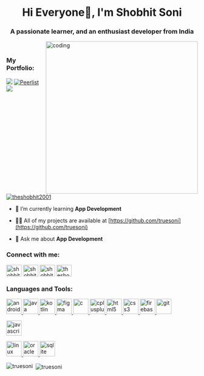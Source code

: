 <h1 align="center">Hi Everyone👋, I'm Shobhit Soni</h1>
<h3 align="center">A passionate learner, and an enthusiast developer from India</h3>
<img align="right" alt="coding" width="400" src="https://camo.githubusercontent.com/5ddf73ad3a205111cf8c686f687fc216c2946a75005718c8da5b837ad9de78c9/68747470733a2f2f7468756d62732e6766796361742e636f6d2f4576696c4e657874446576696c666973682d736d616c6c2e676966">

<br>

### **My Portfolio**:
<a href="https://truesoni.github.io/"><img src="https://img.shields.io/badge/Portfolio-%23000000.svg?style=for-the-badge&logo=Firefox&style=flat&logoColor=#FF7139"/></a>
[![Peerlist](https://github-readme-badge.peerlist.io/api/truesoni?style=social)](https://peerlist.io/truesoni)
![](https://komarev.com/ghpvc/?username=truesoni&color=brightgreen)

<p align="left"> <a href="https://twitter.com/theshobhit2001" target="blank"><img src="https://img.shields.io/twitter/follow/theshobhit2001?logo=twitter&style=for-the-badge" alt="theshobhit2001" /></a>
</p>


- 🌱 I’m currently learning **App Development**

- 👨‍💻 All of my projects are available at [https://github.com/truesoni](https://github.com/truesoni)

- 💬 Ask me about **App Development**


<h3 align="left">Connect with me:</h3>
<p align="left">
<a href="https://linkedin.com/in/shobhit-soni/" target="blank"><img align="center" src="https://www.vectorlogo.zone/logos/linkedin/linkedin-tile.svg" alt="shobhit soni" height="30" width="40" /></a>
<a href="https://www.hackerrank.com/shobhit_ind" target="blank"><img align="center" src="https://upload.vectorlogo.zone/logos/hackerrank/images/7f113bba-8436-47a5-9982-af0bc4c02a8e.svg" alt="shobhit_ind" height="30" width="40" /></a>
<a href="https://www.leetcode.com/shobhit_ind" target="blank"><img align="center" src="https://upload.wikimedia.org/wikipedia/commons/a/ab/LeetCode_logo_white_no_text.svg" alt="shobhit_ind" height="30" width="40" /></a>
<a href="https://twitter.com/theshobhit2001" target="blank"><img align="center" src="https://www.vectorlogo.zone/logos/twitter/twitter-official.svg" alt="theshobhit2001" height="30" width="40" /></a>

</p>

<h3 align="left">Languages and Tools:</h3>
<p align="left"> 
  <a href="https://developer.android.com" target="_blank" rel="noreferrer"> <img src="https://www.vectorlogo.zone/logos/android/android-official.svg" alt="android" width="40" height="40"/> </a>
  <a href="https://www.java.com" target="_blank" rel="noreferrer"> <img src="https://www.vectorlogo.zone/logos/java/java-icon.svg" alt="java" width="40" height="40"/> </a>
  <a href="https://kotlinlang.org" target="_blank" rel="noreferrer"> <img src="https://www.vectorlogo.zone/logos/kotlinlang/kotlinlang-icon.svg" alt="kotlin" width="40" height="40"/> </a> 
  <a href="https://www.figma.com/" target="_blank" rel="noreferrer"> <img src="https://www.vectorlogo.zone/logos/figma/figma-icon.svg" alt="figma" width="40" height="40"/> </a> 
  <a href="https://www.cprogramming.com/" target="_blank" rel="noreferrer"> <img src="https://encrypted-tbn0.gstatic.com/images?q=tbn:ANd9GcSo84LEGmWSaaIyqtCbihVE-5zI7Fg0P3qkPgDqiueF&s" alt="c" width="40" height="40"/> </a>
  <a href="https://www.w3schools.com/cpp/" target="_blank" rel="noreferrer"> <img src="https://fresheropenings.com/wp-content/uploads/2021/04/Free-C-Certification-Course.png" alt="cplusplus" width="40" height="40"/> </a>
  <a href="https://www.w3.org/html/" target="_blank" rel="noreferrer"> <img src="https://www.vectorlogo.zone/logos/w3_html5/w3_html5-icon.svg" alt="html5" width="40" height="40"/> </a>
  <a href="https://www.w3schools.com/css/" target="_blank" rel="noreferrer"> <img src="https://www.vectorlogo.zone/logos/w3_css/w3_css-official.svg" alt="css3" width="40" height="40"/> </a>
  <a href="https://firebase.google.com/" target="_blank" rel="noreferrer"> <img src="https://www.vectorlogo.zone/logos/firebase/firebase-icon.svg" alt="firebase" width="40" height="40"/> </a>
  <a href="https://git-scm.com/" target="_blank" rel="noreferrer"> <img src="https://www.vectorlogo.zone/logos/git-scm/git-scm-icon.svg" alt="git" width="40" height="40"/> </a>
    
<a href="https://developer.mozilla.org/en-US/docs/Web/JavaScript" target="_blank" rel="noreferrer"> <img src="https://www.vectorlogo.zone/logos/javascript/javascript-icon.svg" alt="javascript" width="40" height="40"/> </a> 

<a href="https://www.linux.org/" target="_blank" rel="noreferrer"> <img src="https://www.vectorlogo.zone/logos/linux/linux-icon.svg" alt="linux" width="40" height="40"/> </a>
<a href="https://www.oracle.com/" target="_blank" rel="noreferrer"> <img src="https://www.vectorlogo.zone/logos/oracle/oracle-ar21.svg" alt="oracle" width="40" height="40"/> </a> 
<a href="https://www.sqlite.org/" target="_blank" rel="noreferrer"> <img src="https://www.vectorlogo.zone/logos/sqlite/sqlite-icon.svg" alt="sqlite" width="40" height="40"/> </a> </p>



<p><img align="left" src="https://github-readme-stats-sigma-five.vercel.app/api/top-langs?username=truesoni&show_icons=true&locale=en&layout=compact" alt="truesoni" /></p>

<p>&nbsp;<img align="center" src="https://github-readme-stats-sigma-five.vercel.app/api?username=truesoni&show_icons=true&locale=en" alt="truesoni" /></p>

<p></p>
